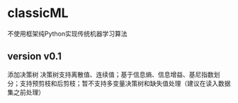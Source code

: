 # classicML 
不使用框架纯Python实现传统机器学习算法
## version v0.1
添加决策树
决策树支持离散值、连续值；基于信息熵、信息增益、基尼指数划分；支持预剪枝和后剪枝；暂不支持多变量决策树和缺失值处理（建议在读入数据集之前处理）